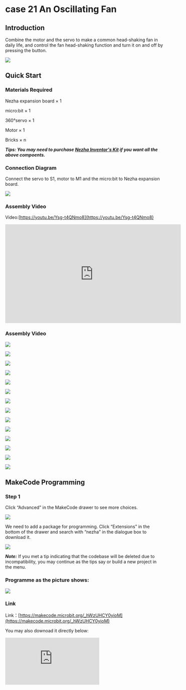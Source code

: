 ﻿# case 21 An Oscillating Fan

## Introduction

Combine the motor and the servo to make a common head-shaking fan in daily life, and control the fan head-shaking function and turn it on and off by pressing the button.

![](https://wiki-media-ef.oss-cn-hongkong.aliyuncs.com//images/case_21_01.png)

## Quick Start

### Materials Required

Nezha expansion board × 1

micro:bit × 1

360°servo × 1

Motor × 1

Bricks × n


***Tips: You may need to purchase [Nezha Inventor's Kit](https://www.elecfreaks.com/nezha-inventor-s-kit-for-micro-bit-without-micro-bit-board.html) if you want all the above compoents.***


### Connection Diagram

Connect the servo to S1, motor to M1 and the micro:bit to Nezha expansion board.


![](https://wiki-media-ef.oss-cn-hongkong.aliyuncs.com//images/case_21_03.png)



### Assembly Video

Video:[https://youtu.be/Ysg-t4QNmo8](https://youtu.be/Ysg-t4QNmo8)

<iframe width="560" height="315" src="https://www.youtube.com/embed/Ysg-t4QNmo8" title="YouTube video player" frameborder="0" allow="accelerometer; autoplay; clipboard-write; encrypted-media; gyroscope; picture-in-picture" allowfullscreen></iframe>


### Assembly Video

![](https://wiki-media-ef.oss-cn-hongkong.aliyuncs.com//images/case_step_21_01.png)

![](https://wiki-media-ef.oss-cn-hongkong.aliyuncs.com//images/case_step_21_02.png)

![](https://wiki-media-ef.oss-cn-hongkong.aliyuncs.com//images/case_step_21_03.png)

![](https://wiki-media-ef.oss-cn-hongkong.aliyuncs.com//images/case_step_21_04.png)

![](https://wiki-media-ef.oss-cn-hongkong.aliyuncs.com//images/case_step_21_05.png)

![](https://wiki-media-ef.oss-cn-hongkong.aliyuncs.com//images/case_step_21_06.png)

![](https://wiki-media-ef.oss-cn-hongkong.aliyuncs.com//images/case_step_21_07.png)

![](https://wiki-media-ef.oss-cn-hongkong.aliyuncs.com//images/case_step_21_08.png)

![](https://wiki-media-ef.oss-cn-hongkong.aliyuncs.com//images/case_step_21_09.png)

![](https://wiki-media-ef.oss-cn-hongkong.aliyuncs.com//images/case_step_21_10.png)

![](https://wiki-media-ef.oss-cn-hongkong.aliyuncs.com//images/case_step_21_11.png)

![](https://wiki-media-ef.oss-cn-hongkong.aliyuncs.com//images/case_step_21_12.png)

![](https://wiki-media-ef.oss-cn-hongkong.aliyuncs.com//images/case_step_21_13.png)

![](https://wiki-media-ef.oss-cn-hongkong.aliyuncs.com//images/case_step_21_14.png)


## MakeCode Programming

### Step 1
Click “Advanced” in the MakeCode drawer to see more choices.

![](https://wiki-media-ef.oss-cn-hongkong.aliyuncs.com//images/case_01_10.png)

We need to add a package for programming. Click “Extensions” in the bottom of the drawer and search with “nezha” in the dialogue box to download it.

![](https://wiki-media-ef.oss-cn-hongkong.aliyuncs.com//images/case_03_09.png)


***Note:*** If you met a tip indicating that the codebase will be deleted due to incompatibility, you may continue as the tips say or build a new project in the menu.


### Programme as the picture shows:


![](https://wiki-media-ef.oss-cn-hongkong.aliyuncs.com//images/case_21_17.png)



### Link
Link：[https://makecode.microbit.org/_hWzUHCY0yioM](https://makecode.microbit.org/_hWzUHCY0yioM)

You may also downoad it directly below:


<div
    style={{
        position: 'relative',
        paddingBottom: '60%',
        overflow: 'hidden',
    }}
>
    <iframe
        src="https://makecode.microbit.org/_hWzUHCY0yioM"
        frameborder="0"
        sandbox="allow-popups allow-forms allow-scripts allow-same-origin"
        style={{
            position: 'absolute',
            width: '100%',
            height: '100%',
        }}
    />
</div>



### Result
Turn on/off the fan by pressing button A/B.

![](https://wiki-media-ef.oss-cn-hongkong.aliyuncs.com//images/case-gif-21.gif)
